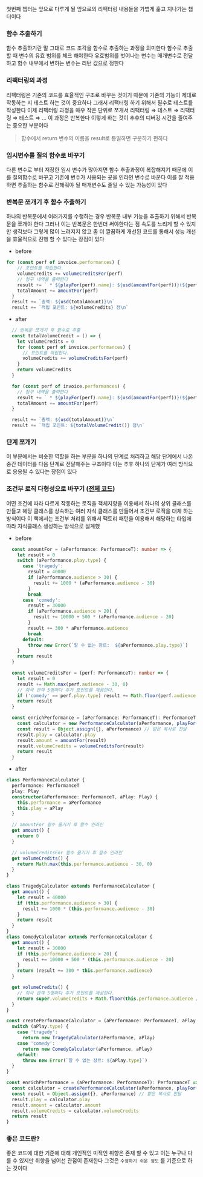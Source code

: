 첫번째 쳅터는 앞으로 다루게 될 앞으로의 리팩터링 내용들을 가볍게 훑고 지나가는 챕터이다

### 함수 추출하기

함수 추출하기란 말 그대로 코드 조각을 함수로 추출하는 과정을 의미한다 함수로 추출할 때 변수의 유효 범위를 체크 해야한다 유효범위를 벗어나는 변수는 매개변수로 전달하고 함수 내부에서 변하는 변수는 리턴 값으로 정한다

### 리팩터링의 과정

리팩터링은 기존의 코드를 효율적인 구조로 바꾸는 것이기 때문에  기존의 기능이 제대로 작동하는 지 테스트 하는 것이 중요하다 그래서 리팩터링 하기 위해서 필수로 테스트를 작성한다 이제 리팩터링 과정을 매우 작은 단위로 쪼개서 리팩터링 ⇒ 테스트 ⇒ 리팩터링 ⇒ 테스트 ⇒ ... 이 과정은 반복한다 이렇게 하는 것이 추후의 디버깅 시간을 줄여주는 중요한 부분이다

> 함수에서  return 변수의 이름을 result로 통일하면 구분하기 편하다

### 임시변수를 질의 함수로 바꾸기

다른 변수로 부터 저장한 임시 변수가 많아지면 함수 추출과정이 복잡해지기 때문에 이를 질의함수로 바꾸고 기존에 변수가 사용되는 곳을 인라인 변수로 바꾼다 이를 잘 적용하면 추출하는 함수로 전해줘야 될 매개변수도 줄일 수 있는 가능성이 있다

### 반복문 쪼개기 후 함수 추출하기

하나의 반복문에서 여러가지를 수행하는 경우 반복문 내부 기능을 추출하기 위해서 반복문을 쪼개야 한다 그러나 이는 반복문은 한번더 써야한다는 점 속도를 느리게 할 수 있지만 생각보다 그렇게 많이 느려지지 않고 좀 더 깔끔하게 개선된 코드를 통해서 성능 개선을 효율적으로 진행 할 수 있다는 장점이 있다

* before

```javascript
for (const perf of invoice.performances) {
    // 포인트를 적립한다.
    volumeCredits += volumeCreditsFor(perf)
    // 청구 내역을 출력한다
    result += ` * ${playFor(perf).name}: ${usd(amountFor(perf))}(${perf.audience}석)\n`
    totalAmount += amountFor(perf)
  }
  result += `총액: ${usd(totalAmount)}\n`
  result += `적립 포인트: ${volumeCredits} 점\n`
```
* after
```javascript
  // 반복문 쪼개기 후 함수로 추출
  const totalVolumeCredit = () => {
    let volumeCredits = 0
    for (const perf of invoice.performances) {
      // 포인트를 적립한다.
      volumeCredits += volumeCreditsFor(perf)
    }
    return volumeCredits
  }

  for (const perf of invoice.performances) {
    // 청구 내역을 출력한다
    result += ` * ${playFor(perf).name}: ${usd(amountFor(perf))}(${perf.audience}석)\n`
    totalAmount += amountFor(perf)
  }

  result += `총액: ${usd(totalAmount)}\n`
  result += `적립 포인트: ${totalVolumeCredit()} 점\n`
```
### 단계 쪼개기

이 부분에서는 비슷한 역할을 하는 부분을 하나의 단계로 처리하고 해당 단계에서 나온 중간 데이터를 다음 단계로 전달해주는 구조이다 이는 추후 하나의 단계가 여러 방식으로 응용될 수 있다는 장점이 있다

### 조건부 로직 다형성으로 바꾸기 ([전체 코드](https://github.com/1571min/Refactoring_2nd/blob/master/chapter1/after_polymorphism/createStatementData.ts))
어떤 조건에 따라 다르게 작동하는 로직을 객체지향을 이용해서 하나의 상위 클래스를 만들고 해당 클래스를 상속하는 여러 자식 클래스를 만들어서 조건부 로직을 대체 하는 방식이다 
이 책에서는 조건부 처리를 위해서 팩토리 패턴을 이용해서 해당하는 타입에 따라 자식클래스 생성하는 방식으로 설계했

* before
```typescript
  const amountFor = (aPerformance: PerformanceT): number => {
    let result = 0
    switch (aPerformance.play.type) {
      case 'tragedy':
        result = 40000
        if (aPerformance.audience > 30) {
          result += 1000 * (aPerformance.audience - 30)
        }
        break
      case 'comedy':
        result = 30000
        if (aPerformance.audience > 20) {
          result += 10000 + 500 * (aPerformance.audience - 20)
        }
        result += 300 * aPerformance.audience
        break
      default:
        throw new Error(`알 수 없는 장르:  ${aPerformance.play.type}`)
    }
    return result
  }

  const volumeCreditsFor = (perf: PerformanceT): number => {
    let result = 0
    result += Math.max(perf.audience - 30, 0)
    // 희극 관객 5명마다 추가 포인트를 제공한다.
    if ('comedy' == perf.play.type) result += Math.floor(perf.audience / 5)
    return result
  }

  const enrichPerformance = (aPerformance: PerformanceT): PerformanceT => {
    const calculator = new PerformanceCalculator(aPerformance, playFor(aPerformance))
    const result = Object.assign({}, aPerformance) // 얕은 복사로 전달
    result.play = calculator.play
    result.amount = amountFor(result)
    result.volumeCredits = volumeCreditsFor(result)
    return result
  }
```

* after
```typescript
class PerformanceCalculator {
  performance: PerformanceT
  play: Play
  constructor(aPerformance: PerformanceT, aPlay: Play) {
    this.performance = aPerformance
    this.play = aPlay
  }

  // amountFor 함수 옮기기 후 함수 인라인
  get amount() {
    return 0
  }

  // volumeCreditsFor 함수 옮기기 후 함수 인라인
  get volumeCredits() {
    return Math.max(this.performance.audience - 30, 0)
  }
}

class TragedyCalculator extends PerformanceCalculator {
  get amount() {
    let result = 40000
    if (this.performance.audience > 30) {
      result += 1000 * (this.performance.audience - 30)
    }
    return result
  }
}
class ComedyCalculator extends PerformanceCalculator {
  get amount() {
    let result = 30000
    if (this.performance.audience > 20) {
      result += 10000 + 500 * (this.performance.audience - 20)
    }
    return (result += 300 * this.performance.audience)
  }

  get volumeCredits() {
    // 희극 관객 5명마다 추가 포인트를 제공한다.
    return super.volumeCredits + Math.floor(this.performance.audience / 5)
  }
}

const createPerformanceCalculator = (aPerformance: PerformanceT, aPlay: Play) => {
  switch (aPlay.type) {
    case 'tragedy':
      return new TragedyCalculator(aPerformance, aPlay)
    case 'comedy':
      return new ComedyCalculator(aPerformance, aPlay)
    default:
      throw new Error(`알 수 없는 장르: ${aPlay.type}`)
  }
}

const enrichPerformance = (aPerformance: PerformanceT): PerformanceT => {
  const calculator = createPerformanceCalculator(aPerformance, playFor(aPerformance))
  const result = Object.assign({}, aPerformance) // 얕은 복사로 전달
  result.play = calculator.play
  result.amount = calculator.amount
  result.volumeCredits = calculator.volumeCredits
  return result
}
```


### 좋은 코드란?
좋은 코드에 대한 기준에 대해 개인적인 미적인 취향은 존재 할 수 있고 이는 누구나 다를 수 있지만 취향을 넘어선 관점이
존재한다 그것은 `수정하기 쉬운 정도` 를 기준으로 하는 것이다 
